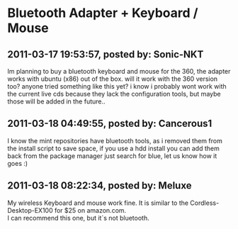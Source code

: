 # Bluetooth Adapter + Keyboard / Mouse

## 2011-03-17 19:53:57, posted by: Sonic-NKT

Im planning to buy a bluetooth keyboard and mouse for the 360, the adapter works with ubuntu (x86) out of the box. will it work with the 360 version too? anyone tried something like this yet? i know i probably wont work with the current live cds because they lack the configuration tools, but maybe those will be added in the future..

## 2011-03-18 04:49:55, posted by: Cancerous1

I know the mint repositories have bluetooth tools, as i removed them from the install script to save space, if you use a hdd install you can add them back from the package manager just search for blue, let us know how it goes :)

## 2011-03-18 08:22:34, posted by: Meluxe

My wireless Keyboard and mouse work fine. It is similar to the Cordless-Desktop-EX100 for $25 on amazon.com.  
 I can recommend this one, but it`s not bluetooth.